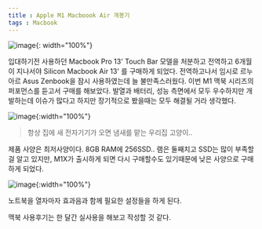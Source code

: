 ```yaml
---
title : Apple M1 Macboook Air 개봉기
tags : Macbook
---
```

![image](https://i.ibb.co/VThHvrH/Kakao-Talk-Photo-2021-03-17-08-26-33.jpg){: width="100%"}

입대하기전 사용하던 Macbook Pro 13' Touch Bar 모델을 처분하고 전역하고 6개월이 지나서야 Silicon Macbook Air 13' 를 구매하게 되었다. 전역하고나서 임시로 르누아르 Asus Zenbook을 잠시 사용하였는데 늘 불만족스러웠다. 이번 M1 맥북 시리즈의 퍼포먼스를 듣고서 구매를 해보았다. 발열과 배터리, 성능 측면에서 모두 우수하지만 개발하는데 이슈가 많다고 하지만 장기적으로 봤을때는 모두 해결될 거라 생각했다.

![image](https://i.ibb.co/QJP0V9w/Kakao-Talk-Photo-2021-03-17-08-26-43.jpg){:width="100%"}
> 항상 집에 새 전자기기가 오면 냄새를 맡는 우리집 고양이..

제품 사양은 최저사양이다. 8GB RAM에 256SSD.. 램은 둘째치고 SSD는 많이 부족할 걸 알고 있지만, M1X가 출시하게 되면 다시 구매할수도 있기때문에 낮은 사양으로 구매하게 되었다. 

![image](https://i.ibb.co/NnGyXC2/Kakao-Talk-Photo-2021-03-17-08-27-05.jpg){:width="100%"}

노트북을 열자마자 효과음과 함께 필요한 설정들을 하게 된다. 

맥북 사용후기는 한 달간 실사용을 해보고 작성할 것 같다.
